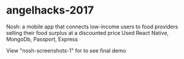 # angelhacks-2017

Nosh: 
a mobile app that connects low-income users to food providers selling their food surplus at a discounted price
Used React Native, MongoDb, Passport, Express

View "nosh-screenshots-1" for to see final demo

